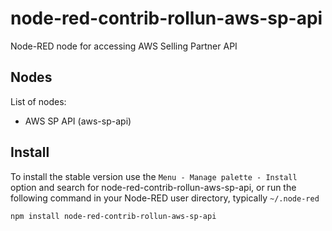 node-red-contrib-rollun-aws-sp-api
================

Node-RED node for accessing AWS Selling Partner API

## Nodes
List of nodes:
- AWS SP API (aws-sp-api)

## Install

To install the stable version use the `Menu - Manage palette - Install`
option and search for node-red-contrib-rollun-aws-sp-api, or run the following
command in your Node-RED user directory, typically `~/.node-red`

    npm install node-red-contrib-rollun-aws-sp-api
